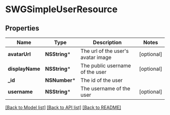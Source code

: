 # SWGSimpleUserResource

## Properties
Name | Type | Description | Notes
------------ | ------------- | ------------- | -------------
**avatarUrl** | **NSString*** | The url of the user&#39;s avatar image | [optional] 
**displayName** | **NSString*** | The public username of the user | [optional] 
**_id** | **NSNumber*** | The id of the user | 
**username** | **NSString*** | The username of the user | [optional] 

[[Back to Model list]](../README.md#documentation-for-models) [[Back to API list]](../README.md#documentation-for-api-endpoints) [[Back to README]](../README.md)



